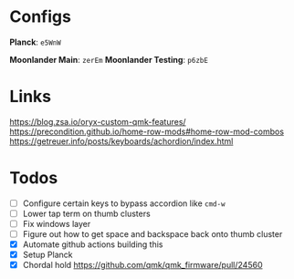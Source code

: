 # Configs

**Planck**: `e5WnW`

**Moonlander Main**: `zerEm`
**Moonlander Testing**: `p6zbE`

# Links

https://blog.zsa.io/oryx-custom-qmk-features/
https://precondition.github.io/home-row-mods#home-row-mod-combos
https://getreuer.info/posts/keyboards/achordion/index.html

# Todos

- [ ] Configure certain keys to bypass accordion like `cmd-w`
- [ ] Lower tap term on thumb clusters
- [ ] Fix windows layer
- [ ] Figure out how to get space and backspace back onto thumb cluster
- [x] Automate github actions building this
- [x] Setup Planck
- [x] Chordal hold https://github.com/qmk/qmk_firmware/pull/24560
